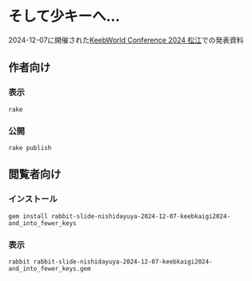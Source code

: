 # そして少キーへ...

2024-12-07に開催された[KeebWorld Conference 2024 松江](https://keebkaigi.org/2024/)での発表資料

## 作者向け

### 表示

    rake

### 公開

    rake publish

## 閲覧者向け

### インストール

    gem install rabbit-slide-nishidayuya-2024-12-07-keebkaigi2024-and_into_fewer_keys

### 表示

    rabbit rabbit-slide-nishidayuya-2024-12-07-keebkaigi2024-and_into_fewer_keys.gem

